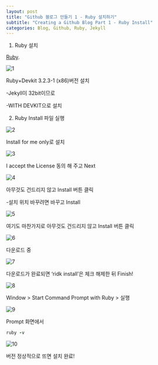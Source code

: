 ```yaml
---
layout: post
title: "Github 블로그 만들기 1 - Ruby 설치하기"
subtitle: "Creating a Github Blog Part 1 - Ruby Install"
categories: Blog, Github, Ruby, Jekyll
---
```


1. Ruby 설치

[Ruby](https://rubyinstaller.org/downloads/).

![1](https://github.com/royder425/royder425.github.io/assets/155123794/3eb3c7ed-0356-4d29-996b-fa42295908bd)

Ruby+Devkit 3.2.3-1 (x86)버전 설치

-Jekyll이 32bit이므로

-WITH DEVKIT으로 설치

2. Ruby Install 파일 실행

![2](https://github.com/royder425/royder425.github.io/assets/155123794/43e296a4-7472-46c0-bb9b-b5d7ff2aee4a)

Install for me only로 설치

![3](https://github.com/royder425/royder425.github.io/assets/155123794/3effa07e-3774-445d-86d7-0d649c875805)

I accept the License 동의 해 주고 Next

![4](https://github.com/royder425/royder425.github.io/assets/155123794/6e1c68dd-e506-4fc4-ac19-456941e8b6b7)

아무것도 건드리지 않고 Install 버튼 클릭

-설치 위치 바꾸려면 바꾸고 Install

![5](https://github.com/royder425/royder425.github.io/assets/155123794/86438d54-3452-48ad-b50d-89cf8268433c)

여기도 마찬가지로 아무것도 건드리지 않고 Install 버튼 클릭

![6](https://github.com/royder425/royder425.github.io/assets/155123794/5a572c5f-e01f-4274-b3de-646dc35eb831)

다운로드 중

![7](https://github.com/royder425/royder425.github.io/assets/155123794/766dd3b6-78d3-4895-ab0a-4d99b5b2b17f)

다운로드가 완료되면 ‘ridk install’은 체크 해제한 뒤 Finish!

![8](https://github.com/royder425/royder425.github.io/assets/155123794/69feaefb-d124-4d4d-99e9-ef94da8d32ba)

Window > Start Command Prompt with Ruby > 실행

![9](https://github.com/royder425/royder425.github.io/assets/155123794/0ea0a874-9c6e-46fe-88b9-58ea3e7e996e)

Prompt 화면에서

```ruby
ruby -v
```

![10](https://github.com/royder425/royder425.github.io/assets/155123794/1271e3cb-6f54-47ba-8622-e45589df6d6a)

버전 정상적으로 뜨면 설치 완료!